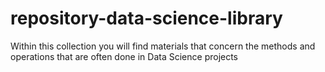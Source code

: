 # repository-data-science-library
Within this collection you will find materials that concern the methods and operations that are often done in Data Science projects
